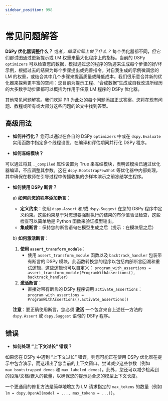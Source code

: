 ```yaml
---
sidebar_position: 998
---
```


# 常见问题解答

**DSPy 优化器调整什么？** 或者，_编译实际上做了什么？_ 每个优化器都不同，但它们都试图通过更新提示或 LM 权重来最大化程序上的指标。当前的 DSPy `optimizers` 可以检查您的数据，模拟通过您的程序的轨迹来生成每个步骤的好/坏示例，根据过去的结果为每个步骤提出或完善指令，对自我生成的示例微调您的 LM 的权重，或结合其中几个步骤来提高质量或降低成本。我们很乐意合并新的优化器来探索更丰富的空间：您目前为提示工程、“合成数据”生成或自我改进所经历的大多数手动步骤都可以概括为作用于任意 LM 程序的 DSPy 优化器。

其他常见问题解答。我们欢迎 PR 为此处的每个问题添加正式答案。您将在现有问题、教程或所有或大部分这些问题的论文中找到答案。

## 高级用法

- **如何并行化？**
您可以通过在各自的 DSPy `optimizers` 中或在 `dspy.Evaluate` 实用函数中指定多个线程设置，在编译和评估期间并行化 DSPy 程序。

- **如何冻结模块？**

可以通过将其 `._compiled` 属性设置为 True 来冻结模块，表明该模块已通过优化器编译，不应调整其参数。这在 `dspy.BootstrapFewShot` 等优化器中内部处理，其中确保在教师在引导过程中传播收集的少样本演示之前冻结学生程序。

- **如何使用 DSPy 断言？**

    a) **如何向您的程序添加断言**：
    - **定义约束**：使用 `dspy.Assert` 和/或 `dspy.Suggest` 在您的 DSPy 程序中定义约束。这些约束基于对您想要强制执行的结果的布尔值验证检查，这些检查可以简单地是 Python 函数来验证模型输出。
    - **集成断言**：保持您的断言语句在模型生成之后（提示：在模块层之后）

    b) **如何激活断言**：
    1. **使用 `assert_transform_module`**：
        - 使用 `assert_transform_module` 函数以及 `backtrack_handler` 包装带有断言的 DSPy 模块。此函数转换您的程序以包括内部断言回溯和重试逻辑，这些逻辑也可以自定义：
        `program_with_assertions = assert_transform_module(ProgramWithAssertions(), backtrack_handler)`
    2. **激活断言**：
        - 直接对带有断言的 DSPy 程序调用 `activate_assertions`： `program_with_assertions = ProgramWithAssertions().activate_assertions()`

    **注意**：要正确使用断言，您必须 **激活** 一个包含来自上述任一方法的 `dspy.Assert` 或 `dspy.Suggest` 语句的 DSPy 程序。

## 错误

- **如何处理 “上下文过长” 错误？**

如果您在 DSPy 中遇到 “上下文过长” 错误，则您可能正在使用 DSPy 优化器在提示中包含演示，而这超出了您当前的上下文窗口。尝试减少这些参数（例如 `max_bootstrapped_demos` 和 `max_labeled_demos`）。此外，您还可以减少检索到的段落/文档/嵌入的数量，以确保您的提示适合您的模型上下文长度。

一个更通用的修复方法是简单地增加为 LM 请求指定的 `max_tokens` 的数量（例如 `lm = dspy.OpenAI(model = ..., max_tokens = ...)`）。

